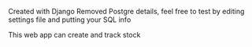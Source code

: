 Created with Django
Removed Postgre details, feel free to test by editing settings file and putting your SQL info

This web app can create and track stock
